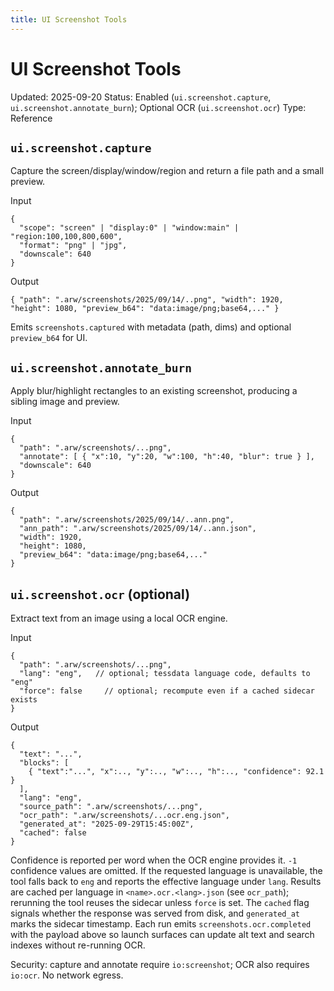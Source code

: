 ```yaml
---
title: UI Screenshot Tools
---
```


# UI Screenshot Tools
Updated: 2025-09-20
Status: Enabled (`ui.screenshot.capture`, `ui.screenshot.annotate_burn`); Optional OCR (`ui.screenshot.ocr`)
Type: Reference

## `ui.screenshot.capture`
Capture the screen/display/window/region and return a file path and a small preview.

Input
```
{
  "scope": "screen" | "display:0" | "window:main" | "region:100,100,800,600",
  "format": "png" | "jpg",
  "downscale": 640
}
```

Output
```
{ "path": ".arw/screenshots/2025/09/14/..png", "width": 1920, "height": 1080, "preview_b64": "data:image/png;base64,..." }
```

Emits `screenshots.captured` with metadata (path, dims) and optional `preview_b64` for UI.

## `ui.screenshot.annotate_burn`
Apply blur/highlight rectangles to an existing screenshot, producing a sibling image and preview.

Input
```
{
  "path": ".arw/screenshots/...png",
  "annotate": [ { "x":10, "y":20, "w":100, "h":40, "blur": true } ],
  "downscale": 640
}
```

Output
```
{
  "path": ".arw/screenshots/2025/09/14/..ann.png",
  "ann_path": ".arw/screenshots/2025/09/14/..ann.json",
  "width": 1920,
  "height": 1080,
  "preview_b64": "data:image/png;base64,..."
}
```

## `ui.screenshot.ocr` (optional)
Extract text from an image using a local OCR engine.

Input
```
{
  "path": ".arw/screenshots/...png",
  "lang": "eng",   // optional; tessdata language code, defaults to "eng"
  "force": false     // optional; recompute even if a cached sidecar exists
}
```

Output
```
{
  "text": "...",
  "blocks": [
    { "text":"...", "x":.., "y":.., "w":.., "h":.., "confidence": 92.1 }
  ],
  "lang": "eng",
  "source_path": ".arw/screenshots/...png",
  "ocr_path": ".arw/screenshots/...ocr.eng.json",
  "generated_at": "2025-09-29T15:45:00Z",
  "cached": false
}
```

Confidence is reported per word when the OCR engine provides it. `-1` confidence values are omitted. If the requested language is unavailable, the tool falls back to `eng` and reports the effective language under `lang`. Results are cached per language in `<name>.ocr.<lang>.json` (see `ocr_path`); rerunning the tool reuses the sidecar unless `force` is set. The `cached` flag signals whether the response was served from disk, and `generated_at` marks the sidecar timestamp. Each run emits `screenshots.ocr.completed` with the payload above so launch surfaces can update alt text and search indexes without re-running OCR.

Security: capture and annotate require `io:screenshot`; OCR also requires `io:ocr`. No network egress.
